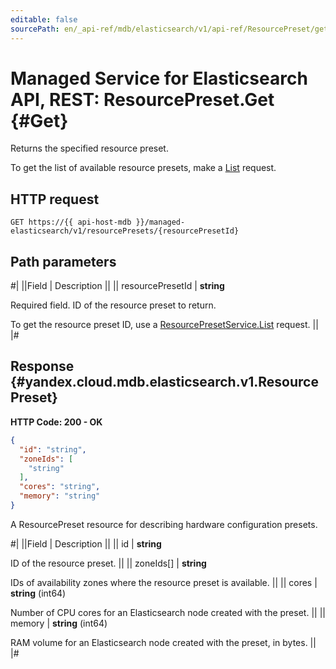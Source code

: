 ```yaml
---
editable: false
sourcePath: en/_api-ref/mdb/elasticsearch/v1/api-ref/ResourcePreset/get.md
---
```


# Managed Service for Elasticsearch API, REST: ResourcePreset.Get {#Get}

Returns the specified resource preset.

To get the list of available resource presets, make a [List](/docs/managed-elasticsearch/api-ref/ResourcePreset/list#List) request.

## HTTP request

```
GET https://{{ api-host-mdb }}/managed-elasticsearch/v1/resourcePresets/{resourcePresetId}
```

## Path parameters

#|
||Field | Description ||
|| resourcePresetId | **string**

Required field. ID of the resource preset to return.

To get the resource preset ID, use a [ResourcePresetService.List](/docs/managed-elasticsearch/api-ref/ResourcePreset/list#List) request. ||
|#

## Response {#yandex.cloud.mdb.elasticsearch.v1.ResourcePreset}

**HTTP Code: 200 - OK**

```json
{
  "id": "string",
  "zoneIds": [
    "string"
  ],
  "cores": "string",
  "memory": "string"
}
```

A ResourcePreset resource for describing hardware configuration presets.

#|
||Field | Description ||
|| id | **string**

ID of the resource preset. ||
|| zoneIds[] | **string**

IDs of availability zones where the resource preset is available. ||
|| cores | **string** (int64)

Number of CPU cores for an Elasticsearch node created with the preset. ||
|| memory | **string** (int64)

RAM volume for an Elasticsearch node created with the preset, in bytes. ||
|#